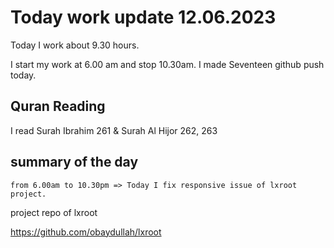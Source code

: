 # Today work update 12.06.2023

Today I work about 9.30 hours.

I start my work at 6.00 am and stop 10.30am.
I made Seventeen github push today.

## Quran Reading

I read Surah Ibrahim 261 & Surah Al Hijor 262, 263

## summary of the day

    from 6.00am to 10.30pm => Today I fix responsive issue of lxroot project.

project repo of lxroot

https://github.com/obaydullah/lxroot
